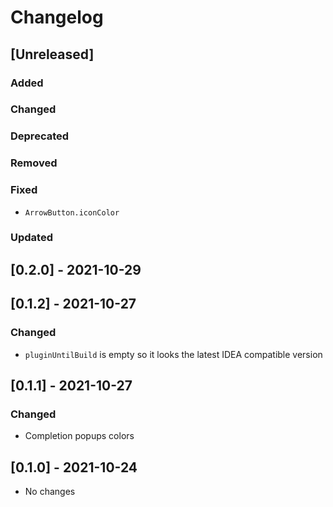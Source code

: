 # Changelog

## [Unreleased]

### Added

### Changed

### Deprecated

### Removed

### Fixed
- `ArrowButton.iconColor`

### Updated

## [0.2.0] - 2021-10-29

## [0.1.2] - 2021-10-27

### Changed
- `pluginUntilBuild` is empty so it looks the latest IDEA compatible version

## [0.1.1] - 2021-10-27

### Changed
- Completion popups colors

## [0.1.0] - 2021-10-24
- No changes
